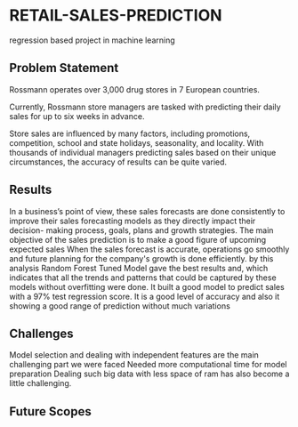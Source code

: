 # RETAIL-SALES-PREDICTION
regression based project in machine learning

## Problem Statement
Rossmann operates over 3,000 drug stores in 7 European countries. 


Currently, 
Rossmann store managers are tasked with predicting their daily sales 
for up to six weeks in advance. 

Store sales are influenced by many factors, 
including promotions, competition, school and state holidays, seasonality, and 
locality. With thousands of individual managers predicting sales based on their 
unique circumstances, the accuracy of results can be quite varied.

## Results

In a business’s point of view, these sales forecasts are done consistently to 
improve their sales forecasting models as they directly impact their decision-
making process, goals, plans and growth strategies. The main objective of the 
sales prediction is to make a good figure of upcoming expected sales
When the sales forecast is accurate, operations go smoothly and future planning 
for the company's growth is done efficiently.
by this analysis Random Forest Tuned Model gave the best results and, which 
indicates that all the trends and patterns that could be captured by these models 
without overfitting were done. It built a good model to predict sales with a 97% 
test regression score. It is a good level of accuracy and also it showing a good 
range of prediction without much variations

## Challenges

Model selection and dealing with independent features are the main 
challenging part we were faced
Needed more computational time for model preparation
Dealing such big data with less space of ram has also become a little 
challenging.

## Future Scopes
